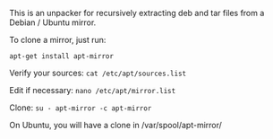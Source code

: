 This is an unpacker for recursively extracting deb and tar files from a Debian / Ubuntu mirror.

To clone a mirror, just run:

`apt-get install apt-mirror`

Verify your sources:
`cat /etc/apt/sources.list`

Edit if necessary:
`nano /etc/apt/mirror.list`

Clone:
`su - apt-mirror -c apt-mirror`

On Ubuntu, you will have a clone in /var/spool/apt-mirror/
